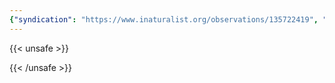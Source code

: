```yaml
---
{"syndication": "https://www.inaturalist.org/observations/135722419", "date": "2022-09-17T17:57:12-04:00", "taxon": {"name": "Mitella nuda", "common_name": "naked bishop's cap"}, "quality_grade": "needs_id", "identifications_most_agree": false, "species_guess": "naked bishop's cap", "identifications_most_disagree": false, "captive": false, "project_ids": [4034], "community_taxon_id": null, "geojson": {"type": "Point", "coordinates": [-73.8049675, 43.0499991667]}, "owners_identification_from_vision": false, "identifications_count": 0, "obscured": false, "num_identification_agreements": 0, "num_identification_disagreements": 0, "place_guess": "Saratoga Springs, NY, USA", "photos": [{"id": 231528072, "license_code": "cc-by-nc", "original_dimensions": {"width": 1536, "height": 2048}, "url": "https://inaturalist-open-data.s3.amazonaws.com/photos/231528072/square.jpeg", "attribution": "(c) Brandon Rozek, some rights reserved (CC BY-NC)", "flags": []}]}
---
```

{{< unsafe >}}

{{< /unsafe >}}
